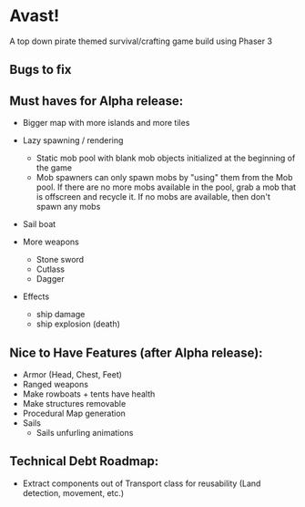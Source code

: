 # Avast!

A top down pirate themed survival/crafting game build using Phaser 3

## Bugs to fix

## Must haves for Alpha release:

- Bigger map with more islands and more tiles

- Lazy spawning / rendering

  - Static mob pool with blank mob objects initialized at the beginning of the game
  - Mob spawners can only spawn mobs by "using" them from the Mob pool. If there are no more mobs available in the pool, grab a mob
    that is offscreen and recycle it. If no mobs are available, then don't spawn any mobs

- Sail boat
- More weapons
  - Stone sword
  - Cutlass
  - Dagger
- Effects
  - ship damage
  - ship explosion (death)

## Nice to Have Features (after Alpha release):

- Armor (Head, Chest, Feet)
- Ranged weapons
- Make rowboats + tents have health
- Make structures removable
- Procedural Map generation
- Sails
  - Sails unfurling animations

## Technical Debt Roadmap:

- Extract components out of Transport class for reusability (Land detection, movement, etc.)

